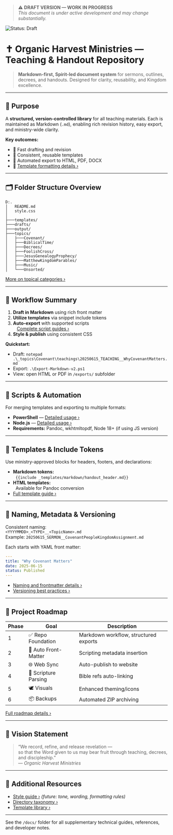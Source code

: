 > ⚠️ **DRAFT VERSION — WORK IN PROGRESS**  
> _This document is under active development and may change substantially._

![Status: Draft](https://img.shields.io/badge/Status-DRAFT-orange?style=for-the-badge)


# ✝️ Organic Harvest Ministries — Teaching & Handout Repository

> **Markdown-first, Spirit-led document system** for sermons, outlines, decrees, and handouts.
> Designed for clarity, reusability, and Kingdom excellence.

---

## 📖 Purpose

A **structured, version-controlled library** for all teaching materials. Each is maintained as Markdown (`.md`), enabling rich revision history, easy export, and ministry-wide clarity.

**Key outcomes:**
- 🔹 Fast drafting and revision  
- 🔹 Consistent, reusable templates  
- 🔹 Automated export to HTML, PDF, DOCX  
- 🔹 [Template formatting details ›](docs/templates.md)

***

## 🗂️ Folder Structure Overview

```text
D:.
│   README.md
│   style.css
│
├───templates/
├───drafts/
├───output/
├───topics/
│   ├───Covenant/
│   ├───BiblicalTime/
│   ├───Decrees/
│   ├───FoolishCross/
│   ├───JesusGenealogyProphecy/
│   ├───MatthewKingdomParables/
│   ├───Music/
│   └───Unsorted/
```
[More on topical categories ›](docs/naming.md#topics)

***

## 🧭 Workflow Summary

1. **Draft in Markdown** using rich front matter  
2. **Utilize templates** via snippet include tokens  
3. **Auto-export** with supported scripts  
   [Complete script guides ›](docs/exports.md)
4. **Style & publish** using consistent CSS

**Quickstart:**
- Draft: `notepad .\_topics\Covenant\teachings\20250615_TEACHING__WhyCovenantMatters.md`
- Export: `.\Export-Markdown-v2.ps1`
- View: open HTML or PDF in `/exports/` subfolder

***

## 🧰 Scripts & Automation

For merging templates and exporting to multiple formats:
- **PowerShell** — [Detailed usage ›](docs/exports.md#powershell)
- **Node.js** — [Detailed usage ›](docs/exports.md#nodejs)
- **Requirements:** Pandoc, wkhtmltopdf, Node 18+ (if using JS version)

***

## 🧩 Templates & Include Tokens

Use ministry-approved blocks for headers, footers, and declarations:
- **Markdown tokens:**  
  `{{include _templates/markdown/handout_header.md}}`
- **HTML templates:**  
  Available for Pandoc conversion
- [Full template guide ›](docs/templates.md)

***

## 🧱 Naming, Metadata & Versioning

Consistent naming:  
`<YYYYMMDD>_<TYPE>__<TopicName>.md`  
Example: `20250615_SERMON__CovenantPeopleKingdomAssignment.md`

Each starts with YAML front matter:
```yaml
---
title: "Why Covenant Matters"
date: 2025-06-15
status: Published
---
```
- [Naming and frontmatter details ›](docs/naming.md)
- [Versioning best practices ›](docs/versioning.md)

***

## 🚀 Project Roadmap

| Phase | Goal | Description |
|-------|------|-------------|
| 1 | ✅ Repo Foundation | Markdown workflow, structured exports |
| 2 | 🧩 Auto Front-Matter | Scripting metadata insertion |
| 3 | 🌐 Web Sync | Auto-publish to website |
| 4 | 🧠 Scripture Parsing | Bible refs auto-linking |
| 5 | 🕊️ Visuals | Enhanced theming/icons |
| 6 | 📦 Backups | Automated ZIP archiving |

[Full roadmap details ›](docs/roadmap.md)

***

## 🙏 Vision Statement

> “We record, refine, and release revelation —  
> so that the Word given to us may bear fruit through teaching, decrees, and discipleship.”  
> — *Organic Harvest Ministries*

***

## 🔗 Additional Resources

- [Style guide ›](docs/styleguide.md) *(future: tone, wording, formatting rules)*
- [Directory taxonomy ›](docs/naming.md#topics)
- [Template library ›](docs/templates.md)

***

See the `/docs/` folder for all supplementary technical guides, references, and developer notes.